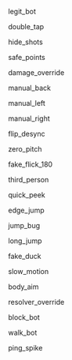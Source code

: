 legit_bot

double_tap

hide_shots

safe_points

damage_override

manual_back

manual_left

manual_right

flip_desync

zero_pitch

fake_flick_180

third_person

quick_peek

edge_jump

jump_bug

long_jump

fake_duck

slow_motion

body_aim

resolver_override

block_bot

walk_bot

ping_spike
